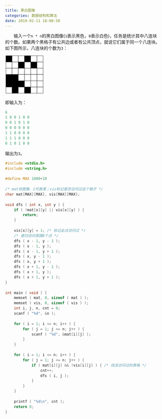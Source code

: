 ```yaml
---
title: 黑白图像
categories: 数据结构和算法
date: 2019-02-11 18:08:58
---
```

&emsp;&emsp;输入一个`n * n`的黑白图像(`1`表示黑色，`0`表示白色)，任务是统计其中八连块的个数。如果两个黑格子有公共边或者有公共顶点，就说它们属于同一个八连块。如下图所示，八连块的个数为`3`：<!--more-->

<img src="./黑白图像/1.png" width=25%>

即输入为：

``` cpp
6
1 0 0 1 0 0
0 0 1 0 1 0
0 0 0 0 0 0
1 1 0 0 0 0
1 1 1 0 0 0
0 1 0 1 0 0
```

输出为`3`。

``` cpp
#include <stdio.h>
#include <string.h>

#define MAX 1000+10

/* mat存图像，1代表黑；vis标记是否访问过这个格子 */
char mat[MAX][MAX], vis[MAX][MAX];

void dfs ( int x, int y ) {
    if ( !mat[x][y] || vis[x][y] ) {
        return;
    }

    vis[x][y] = 1; /* 标记此点访问过 */
    /* 递归访问周围8个点 */
    dfs ( x - 1, y - 1 );
    dfs ( x - 1, y );
    dfs ( x - 1, y + 1 );
    dfs ( x, y - 1 );
    dfs ( x, y + 1 );
    dfs ( x + 1, y - 1 );
    dfs ( x + 1, y );
    dfs ( x + 1, y + 1 );
}

int main ( void ) {
    memset ( mat, 0, sizeof ( mat ) );
    memset ( vis, 0, sizeof ( vis ) );
    int i, j, n, cnt = 0;
    scanf ( "%d", &n );

    for ( i = 1; i <= n; i++ ) {
        for ( j = 1; j <= n; j++ ) {
            scanf ( "%d", &mat[i][j] );
        }
    }

    for ( i = 1; i <= n; i++ ) {
        for ( j = 1; j <= n; j++ ) {
            if ( mat[i][j] && !vis[i][j] ) { /* 找没访问过的黑格 */
                cnt++;
                dfs ( i, j );
            }
        }
    }

    printf ( "%d\n", cnt );
    return 0;
}
```